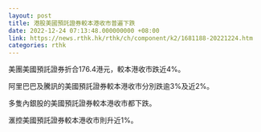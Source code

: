 ```yaml
---
layout: post
title: 港股美國預託證券較本港收市普遍下跌
date: 2022-12-24 07:13:48.000000000 +08:00
link: https://news.rthk.hk/rthk/ch/component/k2/1681188-20221224.htm
categories: rthk
---
```


美團美國預託證券折合176.4港元，較本港收市跌近4%。

阿里巴巴及騰訊的美國預託證券較本港收市分別跌逾3%及近2%。

多隻內銀股的美國預託證券較本港收市都下跌。

滙控美國預託證券較本港收市則升近1%。
